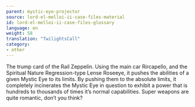 ```yaml
---
parent: mystic-eye-projector
source: lord-el-melloi-ii-case-files-material
id: lord-el-melloi-ii-case-files-glossary
language: en
weight: 58
translation: "TwilightsCall"
category:
- other
---
```


The trump card of the Rail Zeppelin.
Using the main car Rircapello, and the Spiritual Nature Regression-type Lense Roseeye, it pushes the abilities of a given Mystic Eye to its limits.
By pushing them to the absolute limits, it completely incinerates the Mystic Eye in question to exhibit a power that is hundreds to thousands of times it’s normal capabilities. Super weapons are quite romantic, don’t you think?
